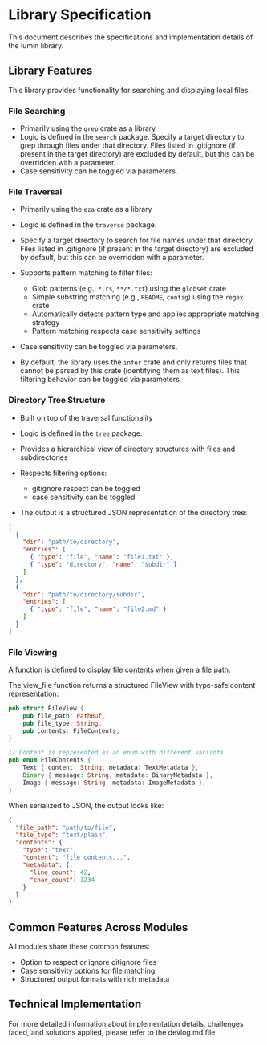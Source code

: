 # Library Specification

This document describes the specifications and implementation details of the lumin library.

## Library Features

This library provides functionality for searching and displaying local files.

### File Searching

- Primarily using the `grep` crate as a library
- Logic is defined in the `search` package.
  Specify a target directory to grep through files under that directory.
  Files listed in .gitignore (if present in the target directory) are excluded by default, but this can be overridden with a parameter.
- Case sensitivity can be toggled via parameters.

### File Traversal

- Primarily using the `eza` crate as a library
- Logic is defined in the `traverse` package.

- Specify a target directory to search for file names under that directory.
  Files listed in .gitignore (if present in the target directory) are excluded by default, but this can be overridden with a parameter.

- Supports pattern matching to filter files:
  - Glob patterns (e.g., `*.rs`, `**/*.txt`) using the `globset` crate
  - Simple substring matching (e.g., `README`, `config`) using the `regex` crate
  - Automatically detects pattern type and applies appropriate matching strategy
  - Pattern matching respects case sensitivity settings

- Case sensitivity can be toggled via parameters.

- By default, the library uses the `infer` crate and only returns files that cannot be parsed by this crate (identifying them as text files). This filtering behavior can be toggled via parameters.

### Directory Tree Structure

- Built on top of the traversal functionality
- Logic is defined in the `tree` package.

- Provides a hierarchical view of directory structures with files and subdirectories
- Respects filtering options:
  - gitignore respect can be toggled
  - case sensitivity can be toggled

- The output is a structured JSON representation of the directory tree:

```json
[
  {
    "dir": "path/to/directory",
    "entries": [
      { "type": "file", "name": "file1.txt" },
      { "type": "directory", "name": "subdir" }
    ]
  },
  {
    "dir": "path/to/directory/subdir",
    "entries": [
      { "type": "file", "name": "file2.md" }
    ]
  }
]
```

### File Viewing

A function is defined to display file contents when given a file path.

The view_file function returns a structured FileView with type-safe content representation:

```rust
pub struct FileView {
    pub file_path: PathBuf,
    pub file_type: String,
    pub contents: FileContents,
}

// Content is represented as an enum with different variants
pub enum FileContents {
    Text { content: String, metadata: TextMetadata },
    Binary { message: String, metadata: BinaryMetadata },
    Image { message: String, metadata: ImageMetadata },
}
```

When serialized to JSON, the output looks like:

```json
{
  "file_path": "path/to/file",
  "file_type": "text/plain",
  "contents": {
    "type": "text",
    "content": "file contents...",
    "metadata": {
      "line_count": 42,
      "char_count": 1234
    }
  }
}
```

## Common Features Across Modules

All modules share these common features:

- Option to respect or ignore gitignore files
- Case sensitivity options for file matching
- Structured output formats with rich metadata

## Technical Implementation

For more detailed information about implementation details, challenges faced, and solutions applied, please refer to the devlog.md file.